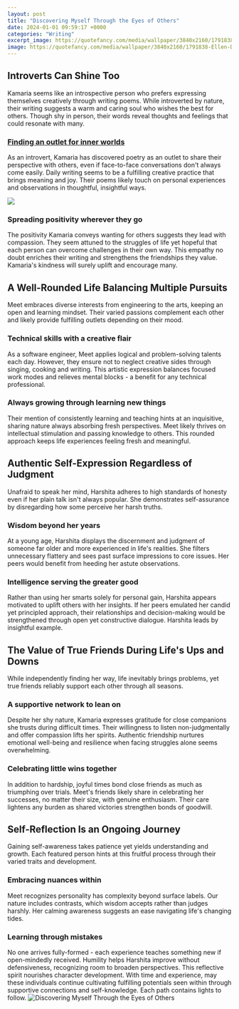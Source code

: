 ```yaml
---
layout: post
title: "Discovering Myself Through the Eyes of Others"
date: 2024-01-01 09:59:17 +0000
categories: "Writing"
excerpt_image: https://quotefancy.com/media/wallpaper/3840x2160/1791838-Ellen-DeGeneres-Quote-Sometimes-you-can-t-see-yourself-clearly.jpg
image: https://quotefancy.com/media/wallpaper/3840x2160/1791838-Ellen-DeGeneres-Quote-Sometimes-you-can-t-see-yourself-clearly.jpg
---
```


## Introverts Can Shine Too
Kamaria seems like an introspective person who prefers expressing themselves creatively through writing poems. While introverted by nature, their writing suggests a warm and caring soul who wishes the best for others. Though shy in person, their words reveal thoughts and feelings that could resonate with many. 
### [Finding an outlet for inner worlds](https://store.fi.io.vn/women-happy-halloween-shirts-pug-dog-happy-hallothanksmas-1)  
As an introvert, Kamaria has discovered poetry as an outlet to share their perspective with others, even if face-to-face conversations don't always come easily. Daily writing seems to be a fulfilling creative practice that brings meaning and joy. Their poems likely touch on personal experiences and observations in thoughtful, insightful ways.

![](https://quotefancy.com/media/wallpaper/3840x2160/2378376-Ellen-DeGeneres-Quote-Sometimes-you-can-t-see-yourself-clearly.jpg)
### **Spreading positivity wherever they go**  
The positivity Kamaria conveys wanting for others suggests they lead with compassion. They seem attuned to the struggles of life yet hopeful that each person can overcome challenges in their own way. This empathy no doubt enriches their writing and strengthens the friendships they value. Kamaria's kindness will surely uplift and encourage many.
## A Well-Rounded Life Balancing Multiple Pursuits
Meet embraces diverse interests from engineering to the arts, keeping an open and learning mindset. Their varied passions complement each other and likely provide fulfilling outlets depending on their mood. 
### **Technical skills with a creative flair**  
As a software engineer, Meet applies logical and problem-solving talents each day. However, they ensure not to neglect creative sides through singing, cooking and writing. This artistic expression balances focused work modes and relieves mental blocks - a benefit for any technical professional. 
### **Always growing through learning new things**   
Their mention of consistently learning and teaching hints at an inquisitive, sharing nature always absorbing fresh perspectives. Meet likely thrives on intellectual stimulation and passing knowledge to others. This rounded approach keeps life experiences feeling fresh and meaningful.
## Authentic Self-Expression Regardless of Judgment    
Unafraid to speak her mind, Harshita adheres to high standards of honesty even if her plain talk isn't always popular. She demonstrates self-assurance by disregarding how some perceive her harsh truths.
### **Wisdom beyond her years**    
At a young age, Harshita displays the discernment and judgment of someone far older and more experienced in life's realities. She filters unnecessary flattery and sees past surface impressions to core issues. Her peers would benefit from heeding her astute observations.
### **Intelligence serving the greater good**   
Rather than using her smarts solely for personal gain, Harshita appears motivated to uplift others with her insights. If her peers emulated her candid yet principled approach, their relationships and decision-making would be strengthened through open yet constructive dialogue. Harshita leads by insightful example.
## The Value of True Friends During Life's Ups and Downs
While independently finding her way, life inevitably brings problems, yet true friends reliably support each other through all seasons.  
### **A supportive network to lean on**
Despite her shy nature, Kamaria expresses gratitude for close companions she trusts during difficult times. Their willingness to listen non-judgmentally and offer compassion lifts her spirits. Authentic friendship nurtures emotional well-being and resilience when facing struggles alone seems overwhelming.  
### **Celebrating little wins together**  
In addition to hardship, joyful times bond close friends as much as triumphing over trials. Meet's friends likely share in celebrating her successes, no matter their size, with genuine enthusiasm. Their care lightens any burden as shared victories strengthen bonds of goodwill.
## Self-Reflection Is an Ongoing Journey  
Gaining self-awareness takes patience yet yields understanding and growth. Each featured person hints at this fruitful process through their varied traits and development.
### **Embracing nuances within**  
Meet recognizes personality has complexity beyond surface labels. Our nature includes contrasts, which wisdom accepts rather than judges harshly. Her calming awareness suggests an ease navigating life's changing tides. 
### **Learning through mistakes**   
No one arrives fully-formed - each experience teaches something new if open-mindedly received. Humility helps Harshita improve without defensiveness, recognizing room to broaden perspectives. This reflective spirit nourishes character development.
With time and experience, may these individuals continue cultivating fulfilling potentials seen within through supportive connections and self-knowledge. Each path contains lights to follow.
![Discovering Myself Through the Eyes of Others](https://quotefancy.com/media/wallpaper/3840x2160/1791838-Ellen-DeGeneres-Quote-Sometimes-you-can-t-see-yourself-clearly.jpg)